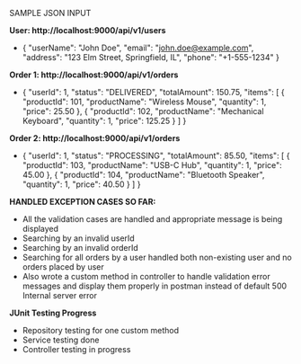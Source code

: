 SAMPLE JSON INPUT

**User: http://localhost:9000/api/v1/users**
* {
"userName": "John Doe",
"email": "john.doe@example.com",
"address": "123 Elm Street, Springfield, IL",
"phone": "+1-555-1234"
}

**Order 1: http://localhost:9000/api/v1/orders**
* {
"userId": 1,
"status": "DELIVERED",
"totalAmount": 150.75,
"items": [
{
"productId": 101,
"productName": "Wireless Mouse",
"quantity": 1,
"price": 25.50
},
{
"productId": 102,
"productName": "Mechanical Keyboard",
"quantity": 1,
"price": 125.25
}
]
}

**Order 2: http://localhost:9000/api/v1/orders**
* {
"userId": 1,
"status": "PROCESSING",
"totalAmount": 85.50,
"items": [
{
"productId": 103,
"productName": "USB-C Hub",
"quantity": 1,
"price": 45.00
},
{
"productId": 104,
"productName": "Bluetooth Speaker",
"quantity": 1,
"price": 40.50
}
]
}

**HANDLED EXCEPTION CASES SO FAR:**
* All the validation cases are handled and appropriate message is being displayed
* Searching by an invalid userId
* Searching by an invalid orderId
* Searching for all orders by a user handled both non-existing user and no orders placed by user 
* Also wrote a custom method in controller to handle validation error messages and display them properly in postman instead of default 500 Internal server error

**JUnit Testing Progress**
* Repository testing for one custom method
* Service testing done
* Controller testing in progress